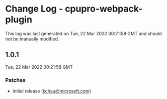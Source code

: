 # Change Log - cpupro-webpack-plugin

This log was last generated on Tue, 22 Mar 2022 00:21:58 GMT and should not be manually modified.

<!-- Start content -->

## 1.0.1

Tue, 22 Mar 2022 00:21:58 GMT

### Patches

- initial release (kchau@microsoft.com)

